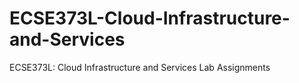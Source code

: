 # ECSE373L-Cloud-Infrastructure-and-Services
ECSE373L: Cloud Infrastructure and Services Lab Assignments
